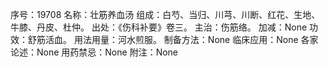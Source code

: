 序号：19708
名称：壮筋养血汤
组成：白芍、当归、川芎、川断、红花、生地、牛膝、丹皮、杜仲。
出处：《伤科补要》卷三。
主治：伤筋络。
加减：None
功效：舒筋活血。
用法用量：河水煎服。
制备方法：None
临床应用：None
各家论述：None
用药禁忌：None
附注：None
